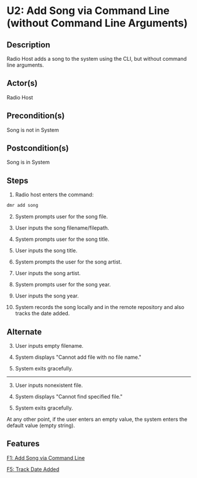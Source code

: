 # U2: Add Song via Command Line (without Command Line Arguments)

## Description

Radio Host adds a song to the system using the CLI, but without command line arguments.

## Actor(s)
 Radio Host

## Precondition(s)
 Song is not in System

## Postcondition(s)
 Song is in System

## Steps

1) Radio host enters the command:
```bash
dmr add song
```
2) System prompts user for the song file.

3) User inputs the song filename/filepath.

4) System prompts user for the song title.

5) User inputs the song title.

6) System prompts the user for the song artist.

7) User inputs the song artist.

8) System prompts user for the song year.

9) User inputs the song year.

10) System records the song locally and in the remote repository and also tracks the date added.

## Alternate

3) User inputs empty filename.

4) System displays "Cannot add file with no file name."

5) System exits gracefully.

---

3) User inputs nonexistent file.

4) System displays "Cannot find specified file."

5) System exits gracefully.

At any other point, if the user enters an empty value, the system enters the default value (empty string).

## Features
[F1: Add Song via Command Line](../features/#f1-add-song-via-command-line)

[F5: Track Date Added](../features/#f5-track-date-added)


